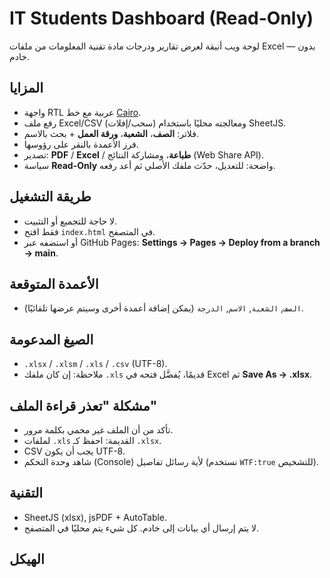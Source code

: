 # IT Students Dashboard (Read-Only)

لوحة ويب أنيقة لعرض تقارير ودرجات مادة تقنية المعلومات من ملفات Excel — بدون خادم.

## المزايا
- واجهة RTL عربية مع خط [Cairo](https://fonts.google.com/specimen/Cairo).
- رفع ملف Excel/CSV (سحب/إفلات) ومعالجته محليًا باستخدام SheetJS.
- فلاتر: **الصف**، **الشعبة**، **ورقة العمل** + بحث بالاسم.
- فرز الأعمدة بالنقر على رؤوسها.
- تصدير: **PDF** / **Excel** / **طباعة**، ومشاركة النتائج (Web Share API).
- سياسة **Read-Only** واضحة: للتعديل، حدّث ملفك الأصلي ثم أعد رفعه.

## طريقة التشغيل
- لا حاجة للتجميع أو التثبيت.
- فقط افتح `index.html` في المتصفح.
- أو استضفه عبر GitHub Pages: **Settings → Pages → Deploy from a branch → main**.

## الأعمدة المتوقعة
- `الصف`, `الشعبة`, `الاسم`, `الدرجة` (يمكن إضافة أعمدة أخرى وسيتم عرضها تلقائيًا).

## الصيغ المدعومة
- ‎`.xlsx` / `.xlsm` / `.xls` / `.csv` (UTF-8).
- ملاحظة: إن كان ملفك `.xls` قديمًا، يُفضَّل فتحه في Excel ثم **Save As → .xlsx**.

## مشكلة "تعذر قراءة الملف"
- تأكد من أن الملف غير محمي بكلمة مرور.
- لملفات `.xls` القديمة: احفظ كـ `.xlsx`.
- CSV يجب أن يكون UTF-8.
- شاهد وحدة التحكم (Console) لأية رسائل تفاصيل (نستخدم `WTF:true` للتشخيص).

## التقنية
- SheetJS (xlsx), jsPDF + AutoTable.
- لا يتم إرسال أي بيانات إلى خادم. كل شيء يتم محليًا في المتصفح.

## الهيكل
